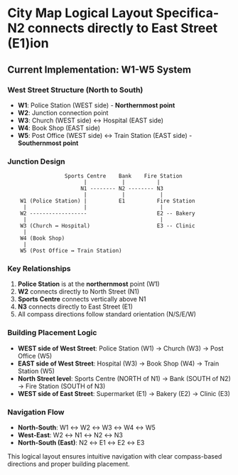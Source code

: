 # City Map Logical Layout Specifica- **N2** connects directly to East Street (E1)ion

## Current Implementation: W1-W5 System

### West Street Structure (North to South)

- **W1**: Police Station (WEST side) - **Northernmost point**
- **W2**: Junction connection point
- **W3**: Church (WEST side) ↔ Hospital (EAST side)
- **W4**: Book Shop (EAST side)  
- **W5**: Post Office (WEST side) ↔ Train Station (EAST side) - **Southernmost point**

### Junction Design

```
                  Sports Centre    Bank    Fire Station
                        |           |          |
                       N1 -------- N2 -------- N3
                        |           |           |
    W1 (Police Station) |          E1          Fire Station
     |                  |                       |
    W2 ------------------                      E2 -- Bakery
     |                                          |
    W3 (Church ↔ Hospital)                     E3 -- Clinic
     |
    W4 (Book Shop)
     |
    W5 (Post Office ↔ Train Station)
```

### Key Relationships

1. **Police Station** is at the **northernmost** point (W1)
2. **W2** connects directly to North Street (N1)
3. **Sports Centre** connects vertically above N1
4. **N3** connects directly to East Street (E1)
5. All compass directions follow standard orientation (N/S/E/W)

### Building Placement Logic

- **WEST side of West Street**: Police Station (W1) → Church (W3) → Post Office (W5)
- **EAST side of West Street**: Hospital (W3) → Book Shop (W4) → Train Station (W5)
- **North Street level**: Sports Centre (NORTH of N1) → Bank (SOUTH of N2) → Fire Station (SOUTH of N3)
- **WEST side of East Street**: Supermarket (E1) → Bakery (E2) → Clinic (E3)

### Navigation Flow

- **North-South**: W1 ↔ W2 ↔ W3 ↔ W4 ↔ W5
- **West-East**: W2 ↔ N1 ↔ N2 ↔ N3
- **North-South (East)**: N2 ↔ E1 ↔ E2 ↔ E3

This logical layout ensures intuitive navigation with clear compass-based directions and proper building placement.
